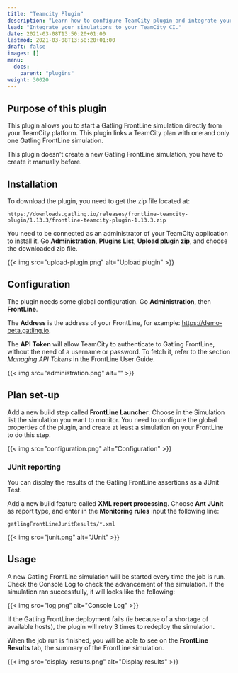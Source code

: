 ```yaml
---
title: "Teamcity Plugin"
description: "Learn how to configure TeamCity plugin and integrate your simulations."
lead: "Integrate your simulations to your TeamCity CI."
date: 2021-03-08T13:50:20+01:00
lastmod: 2021-03-08T13:50:20+01:00
draft: false
images: []
menu:
  docs:
    parent: "plugins"
weight: 30020
---
```


## Purpose of this plugin

This plugin allows you to start a Gatling FrontLine simulation directly from your TeamCity platform. This plugin links a TeamCity plan with one and only one Gatling FrontLine simulation.

This plugin doesn't create a new Gatling FrontLine simulation, you have to create it manually before.

## Installation

To download the plugin, you need to get the zip file located at:

```
https://downloads.gatling.io/releases/frontline-teamcity-plugin/1.13.3/frontline-teamcity-plugin-1.13.3.zip
```

You need to be connected as an administrator of your TeamCity application to install it. Go **Administration**, **Plugins List**, **Upload plugin zip**, and choose the downloaded zip file.

{{< img src="upload-plugin.png" alt="Upload plugin" >}}

## Configuration

The plugin needs some global configuration. Go **Administration**, then **FrontLine**.

The **Address** is the address of your FrontLine, for example: https://demo-beta.gatling.io.

The **API Token** will allow TeamCity to authenticate to Gatling FrontLine, without the need of a username or password. To fetch it, refer to the section *Managing API Tokens* in the FrontLine User Guide.

{{< img src="administration.png" alt="" >}}

## Plan set-up

Add a new build step called **FrontLine Launcher**. Choose in the Simulation list the simulation you want to monitor. You need to configure the global properties of the plugin, and create at least a simulation on your FrontLine to do this step.

{{< img src="configuration.png" alt="Configuration" >}}

### JUnit reporting

You can display the results of the Gatling FrontLine assertions as a JUnit Test.

Add a new build feature called **XML report processing**. Choose **Ant JUnit** as report type, and enter in the **Monitoring rules** input the following line:

`gatlingFrontLineJunitResults/*.xml`

{{< img src="junit.png" alt="JUnit" >}}

## Usage

A new Gatling FrontLine simulation will be started every time the job is run. Check the Console Log to check the advancement of the simulation. If the simulation ran successfully, it will looks like the following:

{{< img src="log.png" alt="Console Log" >}}

If the Gatling FrontLine deployment fails (ie because of a shortage of available hosts), the plugin will retry 3 times to redeploy the simulation.

When the job run is finished, you will be able to see on the **FrontLine Results** tab, the summary of the FrontLine simulation.

{{< img src="display-results.png" alt="Display results" >}}
